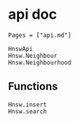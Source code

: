 # api doc

```@index
Pages = ["api.md"]
```

```@docs
HnswApi
Hnsw.Neighbour
Hnsw.Neighbourhood
```

## Functions

```@docs
Hnsw.insert
Hnsw.search
```
